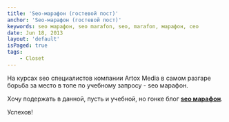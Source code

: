 ```yaml
---
title: 'Seo-марафон (гостевой пост)'
anchor: 'Seo-марафон (гостевой пост)'
keywords: seo марафон, seo marafon, seo, marafon, марафон, сео
date: Jun 18, 2013
layout: 'default'
isPaged: true
tags:
    - Closet
---
```


На курсах seo специалистов компании Artox Media в самом разгаре борьба за место в топе по учебному запросу - seo марафон.

Хочу подержать в данной, пусть и учебной, но гонке блог __[seo марафон](http://seoeuronet.ru)__.

Успехов!